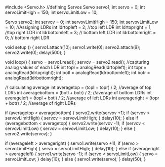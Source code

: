 #include <Servo.h>
//defining Servos
Servo servo1;
int servo = 0;
int servoLimitHigh = 150;
int servoLimitLow = 10;

Servo servo2; 
int servov = 0; 
int servovLimitHigh = 150;
int servovLimitLow = 10;
//Assigning LDRs
int ldrtopleft = 2; //top left LDR
int ldrtopright = 1; //top right LDR 
int ldrbottomleft = 3; // bottom left LDR 
int ldrbottomright = 0; // bottom right LDR 

 void setup () 
 {
  servo1.attach(10);
  servo1.write(0);
  servo2.attach(9);
  servo2.write(0);
  delay(500);
 }

void loop()
{
  servo = servo1.read();
  servov = servo2.read();
  //capturing analog values of each LDR
  int topl = analogRead(ldrtopleft);
  int topr = analogRead(ldrtopright);
  int botl = analogRead(ldrbottomleft);
  int botr = analogRead(ldrbottomright);
 
  // calculating average
  int averagetop = (topl + topr) / 2; //average of top LDRs
  int averagebottom = (botl + botr) / 2; //average of bottom LDRs
  int averageleft = (topl + botl) / 2; //average of left LDRs
  int averageright = (topr + botr) / 2; //average of right LDRs

  if (averagetop < averagebottom)
  {
    servo2.write(servov +1);
    if (servov > servovLimitHigh) 
     { 
      servov = servovLimitHigh;
     }
    delay(10);
  }
  else if (averagebottom < averagetop)
  {
    servo2.write(servov -1);
    if (servov < servovLimitLow)
  {
    servov = servovLimitLow;
  }
    delay(10);
  }
  else 
  {
    servo2.write(servov);
  }
  
  if (averageleft > averageright)
  {
    servo1.write(servo +1);
    if (servo > servoLimitHigh)
    {
    servo = servoLimitHigh;
    }
    delay(10);
  }
  else if (averageright > averageleft)
  {
    servo1.write(servo -1);
    if (servo < servoLimitLow)
     {
     servo = servoLimitLow;
     }
    delay(10);
  }
  else 
  {
    servo1.write(servo);
  }
  delay(50);
}
